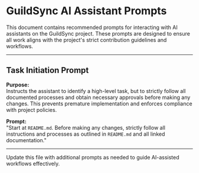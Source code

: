 # GuildSync AI Assistant Prompts

This document contains recommended prompts for interacting with AI assistants on the GuildSync project. These prompts are designed to ensure all work aligns with the project's strict contribution guidelines and workflows.

---

## Task Initiation Prompt

**Purpose:**  
Instructs the assistant to identify a high-level task, but to strictly follow all documented processes and obtain necessary approvals before making any changes. This prevents premature implementation and enforces compliance with project policies.

**Prompt:**  
"Start at `README.md`. Before making any changes, strictly follow all instructions and processes as outlined in `README.md` and all linked documentation."

---

Update this file with additional prompts as needed to guide AI-assisted workflows effectively.